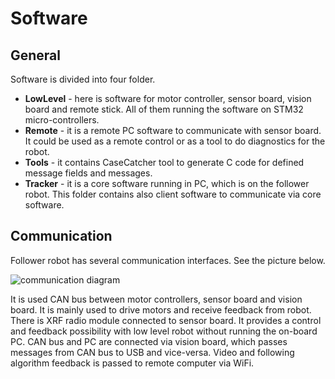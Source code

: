 Software
========
General
-----------
Software is divided into four folder.
  - **LowLevel** - here is software for motor controller, sensor board, vision board and remote stick. All of them running the software on STM32 micro-controllers.
  - **Remote** - it is a remote PC software to communicate with sensor board. It could be used as a remote control or as a tool to do diagnostics for the robot.
  - **Tools** - it contains CaseCatcher tool to generate C code for defined message fields and messages. 
  - **Tracker** - it is a core software running in PC, which is on the follower robot. This folder contains also client software to communicate via core software.

Communication
----------------------
Follower robot has several communication interfaces. See the picture below.

![communication diagram](https://gitlab.com/TTYRobotiklubi/Follower/raw/master/Documents/Images/communication.png)

It is used CAN bus between motor controllers, sensor board and vision board. It is mainly used to drive motors and receive feedback from robot. There is XRF radio module connected to sensor board. It provides a control and feedback possibility with low level robot without running the on-board PC. CAN bus and PC are connected via vision board, which passes messages from CAN bus to USB and vice-versa. Video and following algorithm feedback is passed to remote computer via WiFi.